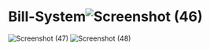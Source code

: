 # Bill-System![Screenshot (46)](https://user-images.githubusercontent.com/90518833/162698737-46049630-0062-448c-a119-5406ca884f96.png)
![Screenshot (47)](https://user-images.githubusercontent.com/90518833/162698778-5849ef11-aa2b-4ccd-a616-36c8c4118f64.png)
![Screenshot (48)](https://user-images.githubusercontent.com/90518833/162698815-e4db7f07-d485-4cd1-967a-06be972de225.png)
